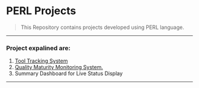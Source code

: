 # PERL Projects
>This Repository contains projects developed using PERL language.
---

### Project expalined are:
1. [Tool Tracking System](https://github.com/ankesh-verma/PERL/tree/main/FasTrack%20Tool%20Tracker)
2. [Quality Maturity Monitoring System.](https://github.com/ankesh-verma/PERL/tree/main/Quality_Maturity_Monitoring)
3. Summary Dashboard for Live Status Display
***
